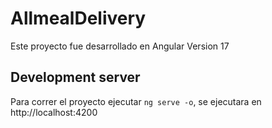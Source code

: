 # AllmealDelivery

Este proyecto fue desarrollado en Angular Version 17

## Development server

Para correr el proyecto ejecutar `ng serve -o`, se ejecutara en http://localhost:4200
